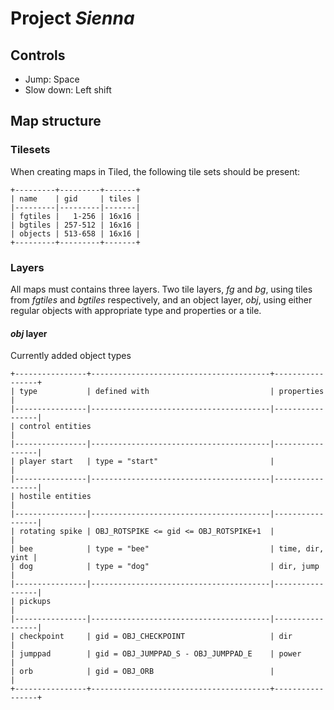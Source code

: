 # Project *Sienna* #

## Controls ##

* Jump: Space
* Slow down: Left shift

## Map structure ##

### Tilesets ###
When creating maps in Tiled, the following tile sets should be present:

    +---------+---------+-------+
    | name    | gid     | tiles |
    |---------|---------|-------|
    | fgtiles |   1-256 | 16x16 |
    | bgtiles | 257-512 | 16x16 |
    | objects | 513-658 | 16x16 |
    +---------+---------+-------+

### Layers ###
All maps must contains three layers. Two tile layers, *fg* and *bg*, using tiles from *fgtiles* and *bgtiles* respectively, and an object layer, *obj*, using either regular objects with appropriate type and properties or a tile.

#### *obj* layer ####
Currently added object types

    +----------------+----------------------------------------+-----------------+
    | type           | defined with                           | properties      |
    |----------------|----------------------------------------|-----------------|
	| control entities                                                          |
    |----------------|----------------------------------------|-----------------|
    | player start   | type = "start"                         |                 |
    |----------------|----------------------------------------|-----------------|
	| hostile entities                                                          |
    |----------------|----------------------------------------|-----------------|
    | rotating spike | OBJ_ROTSPIKE <= gid <= OBJ_ROTSPIKE+1  |                 |
	| bee            | type = "bee"                           | time, dir, yint | 
	| dog            | type = "dog"                           | dir, jump       |
    |----------------|----------------------------------------|-----------------|
	| pickups                                                                   |
    |----------------|----------------------------------------|-----------------|
	| checkpoint     | gid = OBJ_CHECKPOINT                   | dir             |
	| jumppad        | gid = OBJ_JUMPPAD_S - OBJ_JUMPPAD_E    | power           |
	| orb            | gid = OBJ_ORB                          |                 |
    +----------------+----------------------------------------+-----------------+
